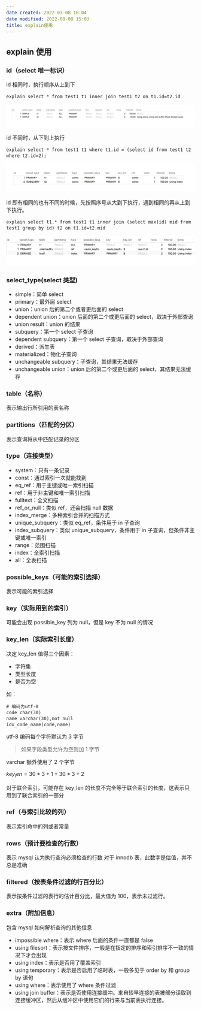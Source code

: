 ```yaml
---
date created: 2022-03-08 16:04
date modified: 2022-08-08 15:03
title: explain使用
---
```


## explain 使用

### id（select 唯一标识）

id 相同时，执行顺序从上到下

```mysql
explain select * from test1 t1 inner join test1 t2 on t1.id=t2.id
```

![](attachments/Pasted%20image%2020220610193635.png)

id 不同时，从下到上执行

```mysql
explain select * from test1 t1 where t1.id = (select id from test1 t2 where t2.id=2);
```

![](attachments/Pasted%20image%2020220610193436.png)

id 即有相同的也有不同的时候，先按照序号从大到下执行，遇到相同的再从上到下执行。

```mysql
explain select t1.* from test1 t1 inner join (select max(id) mid from test1 group by id) t2 on t1.id=t2.mid
```

![](attachments/Pasted%20image%2020220610193823.png)

### select_type(select 类型)
- simple：简单 select
- primary：最外层 select
- union：union 后的第二个或者更后面的 select
- dependent union：union 后面的第二个或更后面的 select，取决于外部查询
- union result：union 的结果
- subquery：第一个 select 子查询
- dependent subquery：第一个 select 子查询，取决于外部查询
- derived：派生表
- materialized：物化子查询
- unchangeable subquery：子查询，其结果无法缓存
- unchangeable union：union 后的第二个或更后面的 select，其结果无法缓存

### table（名称）
表示输出行所引用的表名称

### partitions（匹配的分区）
表示查询将从中匹配记录的分区

### type（连接类型）
- system：只有一条记录
- const：通过索引一次就能找到
- eq_ref：用于主键或唯一索引扫描
- ref：用于非主键和唯一索引扫描
- fulltext：全文扫描
- ref_or_null：类似 ref，还会扫描 null 数据
- index_merge：多种索引合并的扫描方式
- unique_subquery：类似 eq_ref，条件用于 in 子查询
- index_subquery：类似 unique_subquery，条件用于 in 子查询，但条件非主键或唯一索引
- range：范围扫描
- index：全索引扫描
- all：全表扫描

### possible_keys（可能的索引选择）
表示可能的索引选择

### key（实际用到的索引）
可能会出现 possible_key 列为 null，但是 key 不为 null 的情况

### key_len（实际索引长度）
决定 key_len 值得三个因素：
- 字符集
- 类型长度
- 是否为空

如：

```mysql
# 编码为utf-8
code char(30)
name varchar(30),not null
idx_code_name(code,name)
```

utf-8 编码每个字符默认为 3 字节

> 如果字段类型允许为空则加 1 字节

varchar 额外使用了 2 个字节

$key_len=30*3+1+30*3+2$

对于联合索引，可能存在 key_len 的长度不完全等于联合索引的长度，这表示只用到了联合索引的一部分

### ref（与索引比较的列）
表示索引命中的列或者常量

### rows（预计要检查的行数）
表示 mysql 认为执行查询必须检查的行数
对于 innodb 表，此数字是估值，并不总是准确

### filtered（按表条件过滤的行百分比）
表示按条件过滤的表行的估计百分比，最大值为 100，表示未过滤行。

### extra（附加信息）
包含 mysql 如何解析查询的其他信息
- impossible where：表示 where 后面的条件一直都是 false
- using filesort：表示按文件排序，一般是在指定的排序和索引排序不一致的情况下才会出现
- using index：表示是否用了覆盖索引
- using temporary：表示是否启用了临时表，一般多见于 order by 和 group by 语句
- using where：表示使用了 where 条件过滤
- using join buffer：表示是否使用连接缓冲。来自较早连接的表被部分读取到连接缓冲区，然后从缓冲区中使用它们的行来与当前表执行连接。